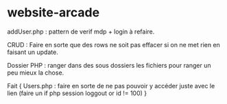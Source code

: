 # website-arcade

addUser.php : pattern de verif mdp + login à refaire.

CRUD : Faire en sorte que des rows ne soit pas effacer si on ne met rien en faisant un update.

Dossier PHP : ranger dans des sous dossiers les fichiers pour ranger un peu mieux la chose.


Fait {
    Users.php : faire en sorte de ne pas pouvoir y accéder juste avec le lien (faire un if php session loggout or id != 100)
}